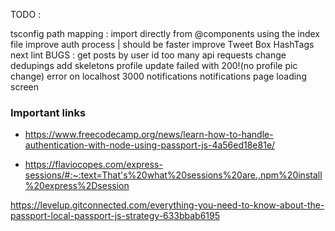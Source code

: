 TODO :

tsconfig path mapping : import directly from @components using the index file
improve auth process | should be faster
improve Tweet Box HashTags
next lint
BUGS :
get posts by user id
too many api requests
change dedupings
add skeletons
profile update failed with 200!(no profile pic change)
error on localhost 3000 notifications
notifications page loading screen

### Important links

- https://www.freecodecamp.org/news/learn-how-to-handle-authentication-with-node-using-passport-js-4a56ed18e81e/

- https://flaviocopes.com/express-sessions/#:~:text=That's%20what%20sessions%20are.,npm%20install%20express%2Dsession

https://levelup.gitconnected.com/everything-you-need-to-know-about-the-passport-local-passport-js-strategy-633bbab6195
